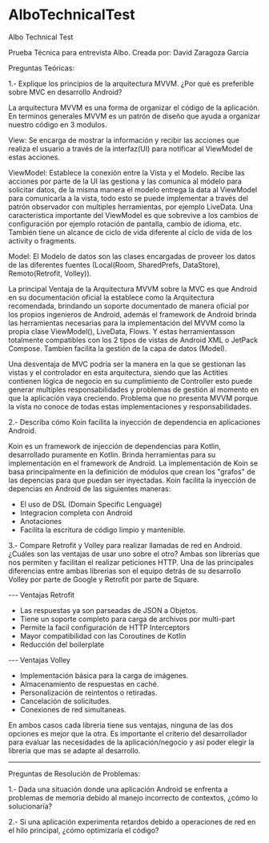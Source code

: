 # AlboTechnicalTest
Albo Technical Test

Prueba Técnica para entrevista Albo.
Creada por: David Zaragoza Garcia

Preguntas Teóricas:

1.- Explique los principios de la arquitectura MVVM. ¿Por qué es preferible sobre MVC en
desarrollo Android?

La arquitectura MVVM es una forma de organizar el código de la aplicación. En terminos generales
MVVM es un patrón de diseño que ayuda a organizar nuestro código en 3 modulos.

View: Se encarga de mostrar la información y recibir las acciones que realiza el usuario a 
través de la interfaz(UI) para notificar al ViewModel de estas acciones.

ViewModel: Establece la conexión entre la Vista y el Modelo. Recibe las acciones por parte de la UI
las gestiona y las comunica al módelo para solicitar datos, de la misma manera el modelo entrega la data al ViewModel 
para comunicarla a la vista, todo esto se puede implementar a través del patrón observador con multiples
herramientas, por ejemplo LiveData. Una caracteristica importante del ViewModel es que sobrevive a los
cambios de configuración por ejemplo rotación de pantalla, cambio de idioma, etc. También tiene un 
alcance de ciclo de vida diferente al ciclo de vida de los activity o fragments.

Model: El Modelo de datos son las clases encargadas de proveer los datos de las diferentes 
fuentes (Local(Room, SharedPrefs, DataStore), Remoto(Retrofit, Volley)).

La principal Ventaja de la Arquitectura MVVM sobre la MVC es que Android en su documentación oficial
la establece como la Arquitectura recomendada, brindando un soporte documentado de manera oficial
por los propios ingenieros de Android, además el framework de Android brinda las herramientas
necesarias para la implementación del MVVM como la propia clase ViewModel(), LiveData, Flows. 
Y estas herramientasson totalmente compatibles con los 2 tipos de vistas de Android XML o JetPack Compose. 
Tambien facilita la gestión de la capa de datos (Model).

Una desventaja de MVC podría ser la manera en la que se gestionan las vistas y el controlador en esta arquitectura,
siendo que las Actities contienen lógica de negocio en su cumplimiento de Controller esto puede generar multiples 
responsabilidades y problemas de gestión al momento en que la aplicación vaya creciendo. Problema que no presenta
MVVM porque la vista no conoce de todas estas implementaciones y responsabilidades.


2.- Describa cómo Koin facilita la inyección de dependencia en aplicaciones Android.

Koin es un framework de injección de dependencias para Kotlin, desarrollado puramente en Kotlin.
Brinda herramientas para su implementación en el framework de Android.
La implementación de Koin se basa principalmente en la definición de módulos que crean
los "grafos" de las depencias para que puedan ser inyectadas.
Koin facilita la inyección de depencias en Android de las siguientes maneras:
- El uso de DSL (Domain Specific Lenguage)
- Integracion completa con Android
- Anotaciones
- Facilita la escritura de código limpio y mantenible.

3.- Compare Retrofit y Volley para realizar llamadas de red en Android. ¿Cuáles son las
ventajas de usar uno sobre el otro?
Ambas son librerías que nos permiten y facilitan el realizar peticiones HTTP.
Una de las principales diferencias entre ambas librerias son el equipo detrás de su desarrollo
Volley por parte de Google y Retrofit por parte de Square.

--- Ventajas Retrofit
- Las respuestas ya son parseadas de JSON a Objetos.
- Tiene un soporte completo para carga de archivos por multi-part
- Permite la facil configuración de HTTP Interceptors
- Mayor compatibilidad con las Coroutines de Kotlin
- Reducción del boilerplate

--- Ventajas Volley
- Implementación básica para la carga de imágenes.
- Almacenamiento de respuestas en caché.
- Personalización de reintentos o retiradas.
- Cancelación de solicitudes.
- Conexiones de red simultaneas.

En ambos casos cada libreria tiene sus ventajas, ninguna de las dos opciones es mejor que la otra.
Es importante el criterio del desarrollador para evaluar las necesidades de la aplicación/negocio y así
poder elegir la libreria que mas se adapte al desarrollo. 

--------------------------------------------------------------------------------------------

Preguntas de Resolución de Problemas:

1.- Dada una situación donde una aplicación Android se enfrenta a problemas de
memoria debido al manejo incorrecto de contextos, ¿cómo lo solucionaría?

2.- Si una aplicación experimenta retardos debido a operaciones de red en el hilo
principal, ¿cómo optimizaría el código?
